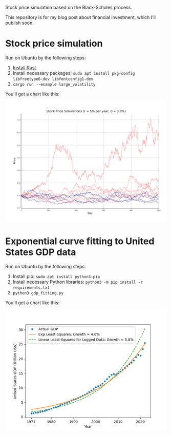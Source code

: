 Stock price simulation based on the Black-Scholes process.

This repository is for my blog post about financial investment, which I'll publish soon.

# Stock price simulation

Run on Ubuntu by the following steps:

1. [Install Rust](https://rustup.rs/).
1. Install necessary packages: `sudo apt install pkg-config libfreetype6-dev libfontconfig1-dev`
1. `cargo run --example large_volatility`

You'll get a chart like this:

![Stock price simulation](img_for_readme/large_volatility.png)

# Exponential curve fitting to United States GDP data

Run on Ubuntu by the following steps:

1. Install pip: `sudo apt install python3-pip`
1. Install necessary Python libraries: `python3 -m pip install -r requirements.txt`
1. `python3 gdp_fitting.py`

You'll get a chart like this:

![Curve fitting to GDP data](img_for_readme/gdp_fitting.png)
